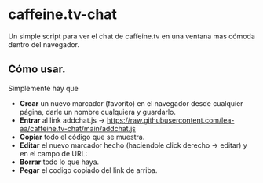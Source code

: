 # caffeine.tv-chat

Un simple script para ver el chat de caffeine.tv en una ventana mas cómoda dentro del navegador.

## Cómo usar.

Simplemente hay que 
- __Crear__ un nuevo marcador (favorito) en el navegador desde cualquier página, darle un nombre cualquiera y guardarlo.
- __Entrar__ al link addchat.js -> https://raw.githubusercontent.com/lea-aa/caffeine.tv-chat/main/addchat.js
- __Copiar__ todo el código que se muestra.
- __Editar__ el nuevo marcador hecho (haciendole click derecho -> editar) y en el campo de URL:
- __Borrar__ todo lo que haya.
- __Pegar__ el codigo copiado del link de arriba.
